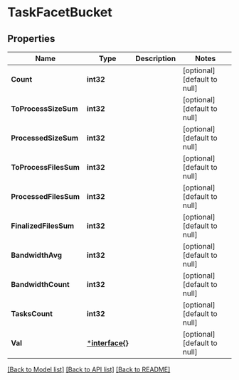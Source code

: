 # TaskFacetBucket

## Properties
Name | Type | Description | Notes
------------ | ------------- | ------------- | -------------
**Count** | **int32** |  | [optional] [default to null]
**ToProcessSizeSum** | **int32** |  | [optional] [default to null]
**ProcessedSizeSum** | **int32** |  | [optional] [default to null]
**ToProcessFilesSum** | **int32** |  | [optional] [default to null]
**ProcessedFilesSum** | **int32** |  | [optional] [default to null]
**FinalizedFilesSum** | **int32** |  | [optional] [default to null]
**BandwidthAvg** | **int32** |  | [optional] [default to null]
**BandwidthCount** | **int32** |  | [optional] [default to null]
**TasksCount** | **int32** |  | [optional] [default to null]
**Val** | [***interface{}**](interface{}.md) |  | [optional] [default to null]

[[Back to Model list]](../README.md#documentation-for-models) [[Back to API list]](../README.md#documentation-for-api-endpoints) [[Back to README]](../README.md)



